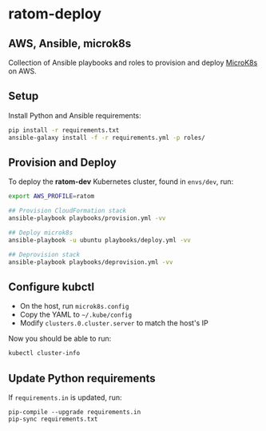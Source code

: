 # ratom-deploy

## AWS, Ansible, microk8s

Collection of Ansible playbooks and roles to provision and deploy [MicroK8s](https://microk8s.io/) on AWS.


## Setup

Install Python and Ansible requirements:

```sh
pip install -r requirements.txt
ansible-galaxy install -f -r requirements.yml -p roles/
```

## Provision and Deploy

To deploy the **ratom-dev** Kubernetes cluster, found in ``envs/dev``, run:

```sh
export AWS_PROFILE=ratom

## Provision CloudFormation stack
ansible-playbook playbooks/provision.yml -vv

## Deploy microk8s
ansible-playbook -u ubuntu playbooks/deploy.yml -vv

## Deprovision stack
ansible-playbook playbooks/deprovision.yml -vv
```

## Configure kubctl

- On the host, run ``microk8s.config``
- Copy the YAML to ``~/.kube/config``
- Modify ``clusters.0.cluster.server`` to match the host's IP

Now you should be able to run:

```sh
kubectl cluster-info
```


## Update Python requirements

If ``requirements.in`` is updated, run:

```
pip-compile --upgrade requirements.in
pip-sync requirements.txt
```
